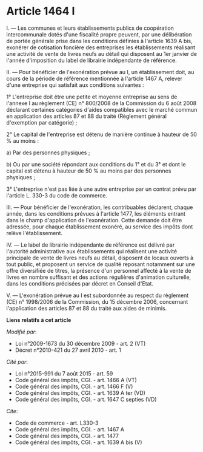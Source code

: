 # Article 1464 I

I. ― Les communes et leurs établissements publics de coopération intercommunale dotés d'une fiscalité propre peuvent, par une
délibération de portée générale prise dans les conditions définies à l'article 1639 A bis, exonérer de cotisation foncière
des entreprises les établissements réalisant une activité de vente de livres neufs au détail qui disposent au 1er janvier de
l'année d'imposition du label de librairie indépendante de référence. 

II. ― Pour bénéficier de l'exonération prévue au I, un établissement doit, au cours de la période de référence mentionnée à
l'article 1467 A, relever d'une entreprise qui satisfait aux conditions suivantes : 

1° L'entreprise doit être une petite et moyenne entreprise au sens de l'annexe I au règlement (CE) n° 800/2008 de la
Commission du 6 août 2008 déclarant certaines catégories d'aides compatibles avec le marché commun en application des
articles 87 et 88 du traité (Règlement général d'exemption par catégorie) ; 

2° Le capital de l'entreprise est détenu de manière continue à hauteur de 50 % au moins : 

a) Par des personnes physiques ; 

b) Ou par une société répondant aux conditions du 1° et du 3° et dont le capital est détenu à hauteur de 50 % au moins par
des personnes physiques ; 

3° L'entreprise n'est pas liée à une autre entreprise par un contrat prévu par l'article L. 330-3 du code de commerce. 

III. ― Pour bénéficier de l'exonération, les contribuables déclarent, chaque année, dans les conditions prévues à l'article
1477, les éléments entrant dans le champ d'application de l'exonération. Cette demande doit être adressée, pour chaque
établissement exonéré, au service des impôts dont relève l'établissement. 

IV. ― Le label de librairie indépendante de référence est délivré par l'autorité administrative aux établissements qui
réalisent une activité principale de vente de livres neufs au détail, disposent de locaux ouverts à tout public, et proposent
un service de qualité reposant notamment sur une offre diversifiée de titres, la présence d'un personnel affecté à la vente
de livres en nombre suffisant et des actions régulières d'animation culturelle, dans les conditions précisées par décret en
Conseil d'Etat. 

V. ― L'exonération prévue au I est subordonnée au respect du règlement (CE) n° 1998/2006 de la Commission, du 15 décembre
2006, concernant l'application des articles 87 et 88 du traité aux aides de minimis.

**Liens relatifs à cet article**

_Modifié par_:

  - Loi n°2009-1673 du 30 décembre 2009 - art. 2 (VT)
  - Décret n°2010-421  du 27 avril 2010 - art. 1

_Cité par_:

  - Loi n°2015-991 du 7 août 2015 - art. 59
  - Code général des impôts, CGI. - art. 1466 A (VT)
  - Code général des impôts, CGI. - art. 1466 F (V)
  - Code général des impôts, CGI. - art. 1639 A ter (VD)
  - Code général des impôts, CGI. - art. 1647 C septies (VD)

_Cite_:

  - Code de commerce - art. L330-3
  - Code général des impôts, CGI. - art. 1467 A
  - Code général des impôts, CGI. - art. 1477
  - Code général des impôts, CGI. - art. 1639 A bis (V)
